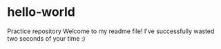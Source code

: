 # hello-world
Practice repository
Welcome to my readme file! I've successfully wasted two seconds of your time :)
